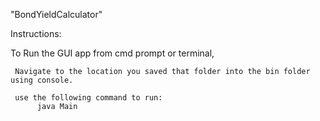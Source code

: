"BondYieldCalculator" 

Instructions:

To Run the GUI app from cmd prompt or terminal,

     Navigate to the location you saved that folder into the bin folder using console.
	 
     use the following command to run:
		  java Main
		
